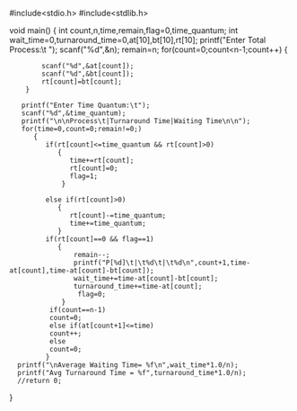 #include<stdio.h>
#include<stdlib.h>

void main()
{
      int count,n,time,remain,flag=0,time_quantum;
      int wait_time=0,turnaround_time=0,at[10],bt[10],rt[10];
      printf("Enter Total Process:\t ");
      scanf("%d",&n);
      remain=n;
      for(count=0;count<n-1;count++)
        {
           
            scanf("%d",&at[count]);
            scanf("%d",&bt[count]);
            rt[count]=bt[count];
        }

       printf("Enter Time Quantum:\t");
       scanf("%d",&time_quantum);
       printf("\n\nProcess\t|Turnaround Time|Waiting Time\n\n");
       for(time=0,count=0;remain!=0;)
          {
             if(rt[count]<=time_quantum && rt[count]>0)
                {
                   time+=rt[count];
                   rt[count]=0;
                   flag=1;
                 }

             else if(rt[count]>0)
                {
                   rt[count]-=time_quantum;
                   time+=time_quantum;
                }
             if(rt[count]==0 && flag==1)
                {
                    remain--;
                    printf("P[%d]\t|\t%d\t|\t%d\n",count+1,time-at[count],time-at[count]-bt[count]);
                    wait_time+=time-at[count]-bt[count];
                    turnaround_time+=time-at[count];
                     flag=0;
                 }
              if(count==n-1)
              count=0;
              else if(at[count+1]<=time)
              count++;
              else
              count=0;
             }
      printf("\nAverage Waiting Time= %f\n",wait_time*1.0/n);
      printf("Avg Turnaround Time = %f",turnaround_time*1.0/n);
      //return 0;

}
